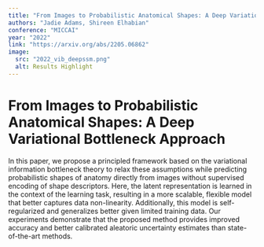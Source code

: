 ```yaml
---
title: "From Images to Probabilistic Anatomical Shapes: A Deep Variational Bottleneck Approach"
authors: "Jadie Adams, Shireen Elhabian"
conference: "MICCAI"
year: "2022"
link: "https://arxiv.org/abs/2205.06862"
image:
  src: "2022_vib_deepssm.png"
  alt: Results Highlight
---
```


# From Images to Probabilistic Anatomical Shapes: A Deep Variational Bottleneck Approach
In this paper, we propose a principled framework based on the variational information bottleneck theory to relax these assumptions while predicting probabilistic shapes of anatomy directly from images without supervised encoding of shape descriptors. Here, the latent representation is learned in the context of the learning task, resulting in a more scalable, flexible model that better captures data non-linearity. Additionally, this model is self-regularized and generalizes better given limited training data. Our experiments demonstrate that the proposed method provides improved accuracy and better calibrated aleatoric uncertainty estimates than state-of-the-art methods. 